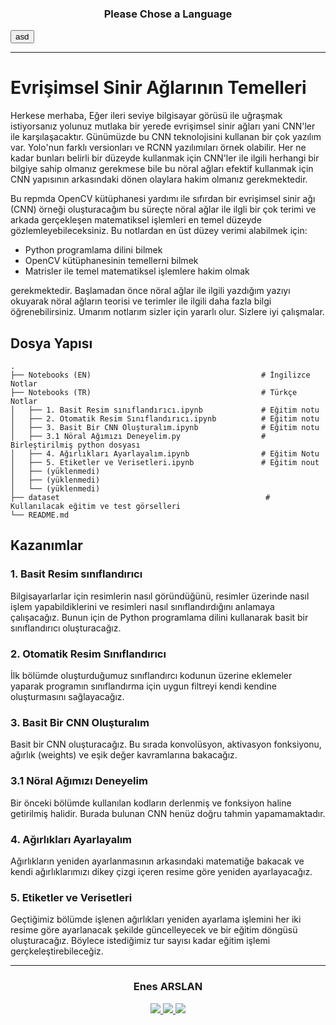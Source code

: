 <h3 align="center"> Please Chose a Language </h3>

<button>asd</button>

***

# Evrişimsel Sinir Ağlarının Temelleri

Herkese merhaba,
Eğer ileri seviye bilgisayar görüsü ile uğraşmak istiyorsanız yolunuz mutlaka bir yerede evrişimsel sinir ağları yani CNN'ler ile karşılaşacaktır. Günümüzde bu CNN teknolojisini
kullanan bir çok yazılım var. Yolo'nun farklı versionları ve RCNN yazılımıları örnek olabilir. Her ne kadar bunları belirli bir düzeyde kullanmak için CNN'ler ile ilgili herhangi bir bilgiye sahip olmanız gerekmese bile bu nöral ağları efektif kullanmak için CNN yapısının arkasındaki dönen olaylara hakim olmanız gerekmektedir.

Bu repmda OpenCV kütüphanesi yardımı ile sıfırdan bir evrişimsel sinir ağı (CNN) örneği oluşturacağım bu süreçte nöral ağlar ile ilgli bir çok terimi ve arkada gerçekleşen matematiksel işlemleri en temel düzeyde gözlemleyebileceksiniz. Bu notlardan en üst düzey verimi alabilmek için:
- Python programlama dilini bilmek
- OpenCV kütüphanesinin temellerni bilmek
- Matrisler ile temel matematiksel işlemlere hakim olmak

gerekmektedir. Başlamadan önce nöral ağlar ile ilgili yazdığım yazıyı okuyarak nöral ağların teorisi ve terimler ile ilgili daha fazla bilgi öğrenebilirsiniz. Umarım notlarım sizler için yararlı olur. Sizlere iyi çalışmalar.

## Dosya Yapısı

```
.
├── Notebooks (EN)                                      # İngilizce Notlar
├── Notebooks (TR)                                      # Türkçe Notlar
│   ├── 1. Basit Resim sınıflandırıcı.ipynb             # Eğitim notu
│   ├── 2. Otomatik Resim Sınıflandırıcı.ipynb          # Eğitim notu
│   ├── 3. Basit Bir CNN Oluşturalım.ipynb              # Eğitim notu
│   ├── 3.1 Nöral Ağımızı Deneyelim.py                  # Birleştirilmiş python dosyası
│   ├── 4. Ağırlıkları Ayarlayalım.ipynb                # Eğitim Notu
│   ├── 5. Etiketler ve Verisetleri.ipynb               # Eğitim nout
│   ├── (yüklenmedi)
│   ├── (yüklenmedi)
│   └── (yüklenmedi)
├── dataset                                              # Kullanılacak eğitim ve test görselleri
└── README.md

```

## Kazanımlar
### 1. Basit Resim sınıflandırıcı
Bilgisayarlarlar için resimlerin nasıl göründüğünü, resimler üzerinde nasıl işlem yapabildiklerini ve resimleri nasıl sınıflandırdığını anlamaya çalışacağız. Bunun için de Python programlama dilini kullanarak basit bir sınıflandırıcı oluşturacağız.

### 2. Otomatik Resim Sınıflandırıcı
İlk bölümde oluşturduğumuz sınıflandırcı kodunun üzerine eklemeler yaparak programın sınıflandırma için uygun filtreyi kendi kendine oluşturmasını sağlayacağız.

### 3. Basit Bir CNN Oluşturalım
Basit bir CNN oluşturacağız. Bu sırada konvolüsyon, aktivasyon fonksiyonu, ağırlık (weights) ve eşik değer kavramlarına bakacağız. 

### 3.1 Nöral Ağımızı Deneyelim
Bir önceki bölümde kullanılan  kodların derlenmiş ve fonksiyon haline getirilmiş halidir. Burada bulunan CNN henüz doğru tahmin yapamamaktadır.

### 4. Ağırlıkları Ayarlayalım
Ağırlıkların yeniden ayarlanmasının arkasındaki matematiğe bakacak ve kendi ağırlıklarımızı dikey çizgi içeren resime göre yeniden ayarlayacağız.

### 5. Etiketler ve Verisetleri
Geçtiğimiz bölümde işlenen ağırlıkları yeniden ayarlama işlemini her iki resime göre ayarlanacak şekilde güncelleyecek ve bir eğitim döngüsü oluşturacağız. Böylece istediğimiz tur sayısı kadar eğitim işlemi gerçkeleştirebileceğiz.

***
<h3 align="center"> Enes ARSLAN </h3>
<p align="center">
<a href="https://www.instagram.com/_enes.arslan_/?next=%2F">
<img src="https://img.shields.io/badge/Instagram-000000?style=for-the-badge&logo=instagram&logoColor=white"/>
<a href="https://www.linkedin.com/in/enes-arslan-/">
<img src="https://img.shields.io/badge/LinkedIn-000000?style=for-the-badge&logo=linkedin&logoColor=white"/>
<a href="https://github.com/Arslanex">
<img src="https://img.shields.io/badge/GitHub-000000?style=for-the-badge&logo=github&logoColor=white"/ >
</p>

